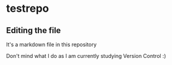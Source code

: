# testrepo

## Editing the file

It's a markdown file in this repository

Don't mind what I do as I am currently studying Version Control :) 
